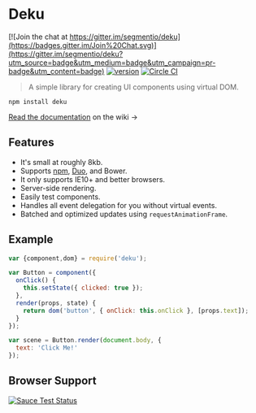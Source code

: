 # Deku

[![Join the chat at https://gitter.im/segmentio/deku](https://badges.gitter.im/Join%20Chat.svg)](https://gitter.im/segmentio/deku?utm_source=badge&utm_medium=badge&utm_campaign=pr-badge&utm_content=badge) [![version](https://img.shields.io/npm/v/deku.svg?style=flat-square)](https://www.npmjs.com/package/deku) [![Circle CI](https://img.shields.io/circleci/project/BrightFlair/PHP.Gt.svg?style=flat-square)](https://circleci.com/gh/segmentio/deku)

> A simple library for creating UI components using virtual DOM.

```
npm install deku
``` 

[Read the documentation](https://github.com/segmentio/deku/wiki) on the wiki &rarr;

## Features

* It's small at roughly 8kb. 
* Supports [npm](https://www.npmjs.com/package/deku), [Duo](https://github.com/duojs/duo), and Bower.
* It only supports IE10+ and better browsers.
* Server-side rendering.
* Easily test components.
* Handles all event delegation for you without virtual events.
* Batched and optimized updates using `requestAnimationFrame`.

## Example

```js
var {component,dom} = require('deku');

var Button = component({
  onClick() {
    this.setState({ clicked: true });
  },
  render(props, state) {
    return dom('button', { onClick: this.onClick }, [props.text]);
  }
});

var scene = Button.render(document.body, {
  text: 'Click Me!'
});
```

## Browser Support

[![Sauce Test Status](https://saucelabs.com/browser-matrix/deku.svg)](https://saucelabs.com/u/deku)
